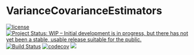 # VarianceCovarianceEstimators

[![license](https://img.shields.io/github/license/mashape/apistatus.svg)]() [![Project Status: WIP – Initial development is in progress, but there has not yet been a stable, usable release suitable for the public.](http://www.repostatus.org/badges/latest/wip.svg)](http://www.repostatus.org/#wip) [![Build Status](https://api.travis-ci.org/JuliaEconometrics/VarianceCovarianceEstimators.jl.svg?branch=master)](https://api.travis-ci.org/JuliaEconometrics/VarianceCovarianceEstimators.jl.svg?branch=master) [![codecov](https://codecov.io/gh/JuliaEconometrics/VarianceCovarianceEstimators.jl/branch/master/graph/badge.svg)](https://codecov.io/gh/JuliaEconometrics/VarianceCovarianceEstimators.jl) [![](https://img.shields.io/badge/docs-latest-blue.svg)](https://JuliaEconometrics.github.io/VarianceCovarianceEstimators.jl/latest)
